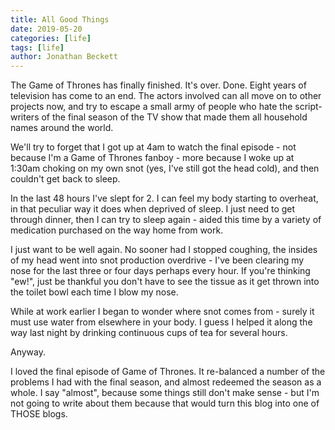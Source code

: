 ```yaml
---
title: All Good Things
date: 2019-05-20
categories: [life]
tags: [life]
author: Jonathan Beckett
---
```


The Game of Thrones has finally finished. It's over. Done. Eight years of television has come to an end. The actors involved can all move on to other projects now, and try to escape a small army of people who hate the script-writers of the final season of the TV show that made them all household names around the world.

We'll try to forget that I got up at 4am to watch the final episode - not because I'm a Game of Thrones fanboy - more because I woke up at 1:30am choking on my own snot (yes, I've still got the head cold), and then couldn't get back to sleep.

In the last 48 hours I've slept for 2. I can feel my body starting to overheat, in that peculiar way it does when deprived of sleep. I just need to get through dinner, then I can try to sleep again - aided this time by a variety of medication purchased on the way home from work.

I just want to be well again. No sooner had I stopped coughing, the insides of my head went into snot production overdrive - I've been clearing my nose for the last three or four days perhaps every hour. If you're thinking "ew!", just be thankful you don't have to see the tissue as it get thrown into the toilet bowl each time I blow my nose.

While at work earlier I began to wonder where snot comes from - surely it must use water from elsewhere in your body. I guess I helped it along the way last night by drinking continuous cups of tea for several hours.

Anyway.

I loved the final episode of Game of Thrones. It re-balanced a number of the problems I had with the final season, and almost redeemed the season as a whole. I say "almost", because some things still don't make sense - but I'm not going to write about them because that would turn this blog into one of THOSE blogs.